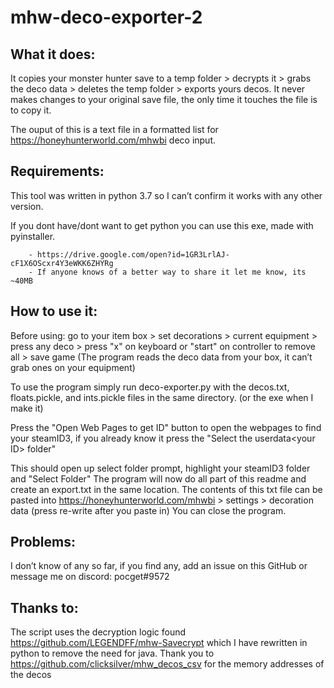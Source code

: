 # mhw-deco-exporter-2

## What it does:
  It copies your monster hunter save to a temp folder > decrypts it > grabs the deco data > deletes the temp folder > exports yours decos.
  It never makes changes to your original save file, the only time it touches the file is to copy it.
  
  The ouput of this is a text file in a formatted list for https://honeyhunterworld.com/mhwbi deco input.

## Requirements:

  This tool was written in python 3.7 so I can’t confirm it works with any other version.
  
  If you dont have/dont want to get python you can use this exe, made with pyinstaller.
  
        - https://drive.google.com/open?id=1GR3LrlAJ-cF1X6OScxr4Y3eWKK6ZHYRg
        - If anyone knows of a better way to share it let me know, its ~40MB

## How to use it:
  Before using: go to your item box > set decorations > current equipment > press any deco > press "x" on keyboard or "start" on controller to remove all > save game (The program reads the deco data from your box, it can’t grab ones on your equipment)
  
  To use the program simply run deco-exporter.py with the decos.txt, floats.pickle, and ints.pickle files in the same directory. (or the exe when I make it)
  
  Press the "Open Web Pages to get ID" button to open the webpages to find your steamID3, if you already know it press the "Select the userdata\<your ID> folder"

  This should open up select folder prompt, highlight your steamID3 folder and "Select Folder"
  The program will now do all <What it does:> part of this readme and create an export.txt in the same location.
  The contents of this txt file can be pasted into https://honeyhunterworld.com/mhwbi > settings > decoration data (press re-write after you paste in)
  You can close the program.

## Problems:
  I don’t know of any so far, if you find any, add an issue on this GitHub or message me on discord: pocget#9572
  
## Thanks to:
  The script uses the decryption logic found https://github.com/LEGENDFF/mhw-Savecrypt which I have rewritten in python to remove the need for java.
  Thank you to https://github.com/clicksilver/mhw_decos_csv for the memory addresses of the decos
